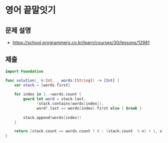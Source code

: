 # 영어 끝말잇기
## 문제 설명
- https://school.programmers.co.kr/learn/courses/30/lessons/12981

## 제출
```swift
import Foundation

func solution(_ n:Int, _ words:[String]) -> [Int] {
    var stack = [words.first]
    
    for index in 1..<words.count {
        guard let word = stack.last,
              !stack.contains(words[index]),
              word?.last == words[index].first else { break }
        
        stack.append(words[index])
    }

    return [stack.count == words.count ? 0 : (stack.count  % n) + 1, stack.count == words.count ? 0 : (stack.count / n) + 1 ]
}
```
